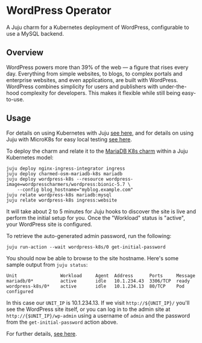 # WordPress Operator

A Juju charm for a Kubernetes deployment of WordPress, configurable to use a
MySQL backend.

## Overview

WordPress powers more than 39% of the web — a figure that rises every day.
Everything from simple websites, to blogs, to complex portals and enterprise
websites, and even applications, are built with WordPress. WordPress combines
simplicity for users and publishers with under-the-hood complexity for
developers. This makes it flexible while still being easy-to-use.

## Usage

For details on using Kubernetes with Juju [see here](https://juju.is/docs/kubernetes), and for
details on using Juju with MicroK8s for easy local testing [see here](https://juju.is/docs/microk8s-cloud).

To deploy the charm and relate it to the [MariaDB K8s charm](https://charmhub.io/mariadb) within a Juju
Kubernetes model:

    juju deploy nginx-ingress-integrator ingress
    juju deploy charmed-osm-mariadb-k8s mariadb
    juju deploy wordpress-k8s --resource wordpress-image=wordpresscharmers/wordpress:bionic-5.7 \
        --config blog_hostname="myblog.example.com"
    juju relate wordpress-k8s mariadb:mysql
    juju relate wordpress-k8s ingress:website

It will take about 2 to 5 minutes for Juju hooks to discover the site is live
and perform the initial setup for you. Once the "Workload" status is "active",
your WordPress site is configured.

To retrieve the auto-generated admin password, run the following:

    juju run-action --wait wordpress-k8s/0 get-initial-password

You should now be able to browse to the site hostname. Here's some
sample output from `juju status`:

    Unit                Workload     Agent  Address      Ports     Message
    mariadb/0*          active       idle   10.1.234.43  3306/TCP  ready
    wordpress-k8s/0*    active       idle   10.1.234.13  80/TCP    Pod configured

In this case our `UNIT_IP` is 10.1.234.13. If we visit `http://${UNIT_IP}/`
you'll see the WordPress site itself, or you can log in to the admin site
at `http://{$UNIT_IP}/wp-admin` using a username of `admin` and the password
from the `get-initial-password` action above.

For further details, [see here](https://charmhub.io/wordpress-k8s/docs).
